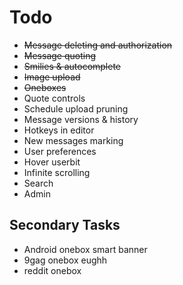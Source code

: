 Todo
===

* ~~Message deleting and authorization~~
* ~~Message quoting~~
* ~~Smilies & autocomplete~~
* ~~Image upload~~
* ~~Oneboxes~~
* Quote controls
* Schedule upload pruning
* Message versions & history
* Hotkeys in editor
* New messages marking
* User preferences
* Hover userbit
* Infinite scrolling
* Search
* Admin

Secondary Tasks
---

* Android onebox smart banner
* 9gag onebox eughh
* reddit onebox